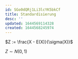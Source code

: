 ```yaml
---
id: SGo0dQRj1Li3lcYK5bkCf
title: Standardisierung
desc: ''
updated: 1644569114328
created: 1644568245974
---
```


$Z := \frac{X - E(X)}{\sigma(X)}$

$Z \sim N(0,1)$

